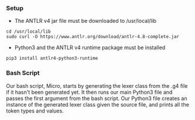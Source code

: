### Setup

- The ANTLR v4 jar file must be downloaded to /usr/local/lib
```
cd /usr/local/lib
sudo curl -O https://www.antlr.org/download/antlr-4.8-complete.jar
```
- Python3 and the ANTLR v4 runtime package must be installed
```
pip3 install antlr4-python3-runtime
```

### Bash Script

Our bash script, Micro, starts by generating the lexer class from the .g4 file if it hasn't been generated yet. It then runs our main Python3 file and passes the first argument from the bash script. Our Python3 file creates an instance of the generated lexer class given the source file, and prints all the token types and values.
